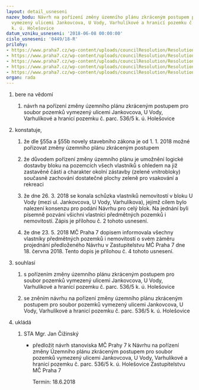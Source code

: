 ```yaml
---
layout: detail_usneseni
nazev_bodu: Návrh na pořízení změny územního plánu zkráceným postupem pro soubor pozemků
  vymezený ulicemi Jankovcova, U Vody, Varhulíkové a hranicí pozemku č. parc. 536/5
  k. ú. Holešovice
datum_vzniku_usneseni: '2018-06-08 00:00:00'
cislo_usneseni: '0449/18-R'
prilohy:
- https://www.praha7.cz/wp-content/uploads/councilResolution/Resolutions/29980/export/P1_duvodova_zprava~363514.doc
- https://www.praha7.cz/wp-content/uploads/councilResolution/Resolutions/29980/export/p2zaznamzjednani~363513.pdf
- https://www.praha7.cz/wp-content/uploads/councilResolution/Resolutions/29980/export/p3_podnet~363512.pdf
- https://www.praha7.cz/wp-content/uploads/councilResolution/Resolutions/29980/export/p4_dopis~363511.pdf
- https://www.praha7.cz/wp-content/uploads/councilResolution/Resolutions/29980/export/export~363792.pdf
organ: rada
---
```

<ol class="urzList_view" id="urzList">
<li class="urzClass1" id=""><span name="1">bere na vědomí</span> 
<ol class="urzOlClass">
<li class="urzClass2" style="TEXT-ALIGN: left" id=""><span><p>návrh na pořízení změny územního plánu zkráceným postupem pro soubor pozemků vymezený ulicemi Jankovcova, U Vody, Varhulíkové a hranicí pozemku č. parc. 536/5 k. ú. Holešovice <br></p></span></li></ol></li>
<li class="urzClass1" id=""><span name="50">konstatuje,</span> 
<ol class="urzOlClass" id="">
<li class="urzClass2" style="TEXT-ALIGN: left" id=""><span><p>že dle §55a a §55b novely stavebního zákona je od 1. 1. 2018 možné pořizovat změny územního plánu zkráceným postupem<br></p></span></li><li class="urzClass2" id="" style="text-align: left;"><span><p>že důvodem pořízení změny územního plánu je umožnění logické dostavby bloku na pozemcích všech vlastníků s&nbsp;ohledem na již zastavěné části a charakter okolní zástavby (zelené vnitrobloky) současně zachování dostatečné plochy zeleně pro vsakování a rekreaci<br></p></span></li><li class="urzClass2" id="" style="text-align: left;"><span><p>že dne 26. 3. 2018 se konala schůzka vlastníků nemovitostí v bloku U Vody (mezi ul. Jankovcova, U Vody, Varhulíkova), jejímž cílem bylo nalezení konsenzu pro podání Návrhu pro celý blok. Na jednání byli písemně pozvání všichni vlastníci předmětných pozemků i nemovitostí. Zápis je přílohou č. 2 tohoto usnesení.</p></span></li><li class="urzClass2" id="" style="text-align: left;"><span><p>že dne 23. 5. 2018 MČ Praha 7 dopisem informovala všechny vlastníky předmětných pozemků i nemovitostí o svém záměru projednání předloženého Návrhu v Zastupitelstvu MČ Praha 7 dne&nbsp; 18. června 2018. Tento dopis je přílohou č. 4 tohoto usnesení.</p></span></li></ol></li>
<li class="urzClass1" id=""><span name="26">souhlasí</span> 
<ol class="urzOlClass" id="">
<li class="urzClass2" style="TEXT-ALIGN: left" id=""><span><p>s pořízením změny územního plánu zkráceným postupem pro soubor pozemků vymezený ulicemi Jankovcova, U Vody, Varhulíkové a hranicí pozemku č. parc. 536/5 k. ú. Holešovice<br></p></span></li><li class="urzClass2" id="" style="text-align: left;"><span><p>se zněním návrhu na pořízení změny územního plánu zkráceným postupem pro soubor pozemků vymezený ulicemi Jankovcova, U Vody, Varhulíkové a hranicí pozemku č. parc. 536/5 k. ú. Holešovice<br></p></span></li></ol></li><li class="urzClass1" id="urzUkoly"><span name="1">ukládá</span><ol class="urzOlClass"><li class="urzClass2"><span><p>STA Mgr. Jan Čižinský</p></span><ul class="urzUlClass"><li class="urzClass3"><span><p>předložit návrh stanoviska MČ Prahy 7 k Návrhu na pořízení změny Územního plánu zkráceným postupem pro soubor pozemků vymezený ulicemi Jankovcova, U Vody, Varhulíkové a hranicí pozemku č. parc. 536/5 k. ú. Holešovice Zastupitelstvu MČ Praha 7</p></span><span class="urzUkolTermin">  Termín:&nbsp;18.6.2018</span></li></ul></li></ol></li>
</ol>